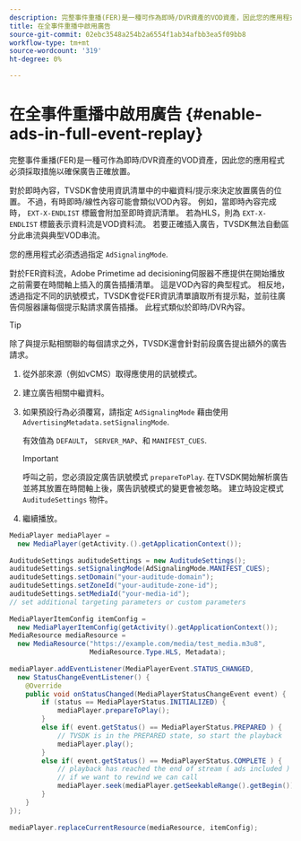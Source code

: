 ```yaml
---
description: 完整事件重播(FER)是一種可作為即時/DVR資產的VOD資產，因此您的應用程式必須採取措施以確保廣告正確放置。
title: 在全事件重播中啟用廣告
source-git-commit: 02ebc3548a254b2a6554f1ab34afbb3ea5f09bb8
workflow-type: tm+mt
source-wordcount: '319'
ht-degree: 0%

---
```


# 在全事件重播中啟用廣告 {#enable-ads-in-full-event-replay}

完整事件重播(FER)是一種可作為即時/DVR資產的VOD資產，因此您的應用程式必須採取措施以確保廣告正確放置。

對於即時內容，TVSDK會使用資訊清單中的中繼資料/提示來決定放置廣告的位置。 不過，有時即時/線性內容可能會類似VOD內容。 例如，當即時內容完成時， `EXT-X-ENDLIST` 標籤會附加至即時資訊清單。 若為HLS，則為 `EXT-X-ENDLIST` 標籤表示資料流是VOD資料流。 若要正確插入廣告，TVSDK無法自動區分此串流與典型VOD串流。

您的應用程式必須透過指定 `AdSignalingMode`.

對於FER資料流，Adobe Primetime ad decisioning伺服器不應提供在開始播放之前需要在時間軸上插入的廣告插播清單。 這是VOD內容的典型程式。 相反地，透過指定不同的訊號模式，TVSDK會從FER資訊清單讀取所有提示點，並前往廣告伺服器讓每個提示點請求廣告插播。 此程式類似於即時/DVR內容。

>[!TIP]
>
>除了與提示點相關聯的每個請求之外，TVSDK還會針對前段廣告提出額外的廣告請求。

1. 從外部來源（例如vCMS）取得應使用的訊號模式。
1. 建立廣告相關中繼資料。
1. 如果預設行為必須覆寫，請指定 `AdSignalingMode` 藉由使用 `AdvertisingMetadata.setSignalingMode`.

   有效值為 `DEFAULT`， `SERVER_MAP`、和 `MANIFEST_CUES`.

   >[!IMPORTANT]
   >
   >呼叫之前，您必須設定廣告訊號模式 `prepareToPlay`. 在TVSDK開始解析廣告並將其放置在時間軸上後，廣告訊號模式的變更會被忽略。 建立時設定模式 `AuditudeSettings` 物件。

1. 繼續播放。

<!--<a id="example_6DECA71C3C3B4551805C09A80686552F"></a>-->

```java
MediaPlayer mediaPlayer =  
  new MediaPlayer(getActivity.().getApplicationContext()); 
 
AuditudeSettings auditudeSettings = new AuditudeSettings(); 
auditudeSettings.setSignalingMode(AdSignalingMode.MANIFEST_CUES); 
auditudeSettings.setDomain("your-auditude-domain"); 
auditudeSettings.setZoneId("your-auditude-zone-id"); 
auditudeSettings.setMediaId("your-media-id"); 
// set additional targeting parameters or custom parameters 
 
MediaPlayerItemConfig itemConfig =  
  new MediaPlayerItemConfig(getActivity().getApplicationContext()); 
MediaResource mediaResource =  
  new MediaResource("https://example.com/media/test_media.m3u8",  
                    MediaResource.Type.HLS, Metadata); 
 
mediaPlayer.addEventListener(MediaPlayerEvent.STATUS_CHANGED,  
  new StatusChangeEventListener() { 
    @Override 
    public void onStatusChanged(MediaPlayerStatusChangeEvent event) { 
        if (status == MediaPlayerStatus.INITIALIZED) { 
            mediaPlayer.prepareToPlay(); 
        } 
        else if( event.getStatus() == MediaPlayerStatus.PREPARED ) { 
            // TVSDK is in the PREPARED state, so start the playback 
            mediaPlayer.play(); 
        } 
        else if( event.getStatus() == MediaPlayerStatus.COMPLETE ) { 
            // playback has reached the end of stream ( ads included ) 
            // if we want to rewind we can call 
            mediaPlayer.seek(mediaPlayer.getSeekableRange().getBegin()); 
        } 
    } 
}); 
 
mediaPlayer.replaceCurrentResource(mediaResource, itemConfig); 
```

